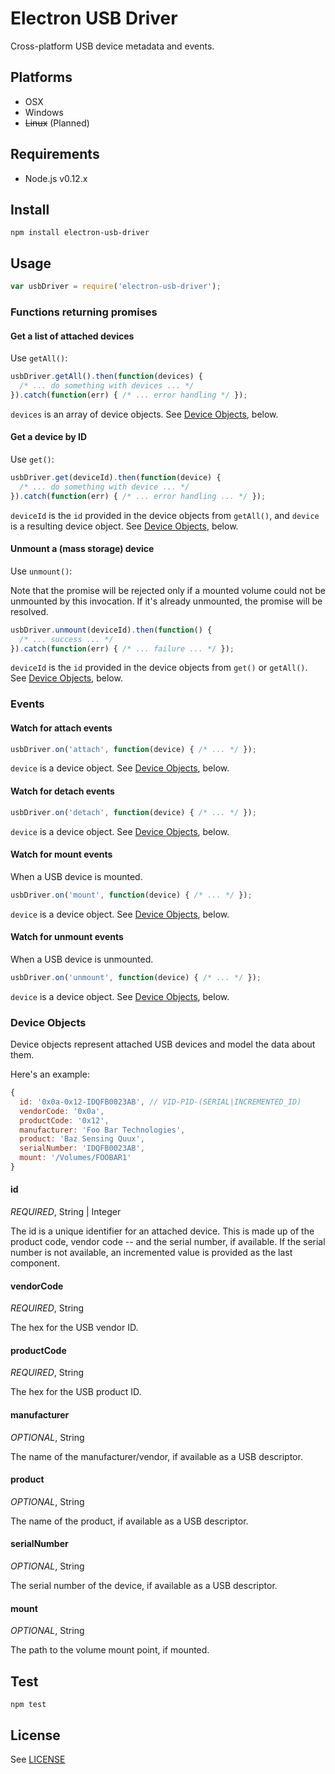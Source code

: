 # Electron USB Driver

Cross-platform USB device metadata and events.

## Platforms

* OSX
* Windows
* ~~Linux~~ (Planned)

## Requirements

* Node.js v0.12.x

## Install

```
npm install electron-usb-driver
```

## Usage

```js
var usbDriver = require('electron-usb-driver');
```

### Functions returning promises

#### Get a list of attached devices

Use `getAll()`:

```js
usbDriver.getAll().then(function(devices) {
  /* ... do something with devices ... */
}).catch(function(err) { /* ... error handling */ });
```

`devices` is an array of device objects. See
[Device Objects](#device-objects), below.

#### Get a device by ID

Use `get()`:

```js
usbDriver.get(deviceId).then(function(device) {
  /* ... do something with device ... */
}).catch(function(err) { /* ... error handling ... */ });
```

`deviceId` is the `id` provided in the device objects from
`getAll()`, and `device` is a resulting device object. See
[Device Objects](#device-objects), below.

#### Unmount a (mass storage) device

Use `unmount()`:

Note that the promise will be rejected only if a mounted volume could not be
unmounted by this invocation. If it's already unmounted, the promise
will be resolved.

```js
usbDriver.unmount(deviceId).then(function() {
  /* ... success ... */
}).catch(function(err) { /* ... failure ... */ });
```

`deviceId` is the `id` provided in the device objects from `get()` or
`getAll()`. See [Device Objects](#device-objects), below.

### Events

#### Watch for attach events

```js
usbDriver.on('attach', function(device) { /* ... */ });
```

`device` is a device object. See [Device Objects](#device-objects), below.

#### Watch for detach events

```js
usbDriver.on('detach', function(device) { /* ... */ });
```

`device` is a device object. See [Device Objects](#device-objects), below.

#### Watch for mount events

When a USB device is mounted.

```js
usbDriver.on('mount', function(device) { /* ... */ });
```

`device` is a device object. See [Device Objects](#device-objects), below.

#### Watch for unmount events

When a USB device is unmounted.

```js
usbDriver.on('unmount', function(device) { /* ... */ });
```

`device` is a device object. See [Device Objects](#device-objects), below.

### Device Objects

Device objects represent attached USB devices and model the data about them.

Here's an example:

```js
{
  id: '0x0a-0x12-IDQFB0023AB', // VID-PID-(SERIAL|INCREMENTED_ID)
  vendorCode: '0x0a',
  productCode: '0x12',
  manufacturer: 'Foo Bar Technologies',
  product: 'Baz Sensing Quux',
  serialNumber: 'IDQFB0023AB',
  mount: '/Volumes/FOOBAR1'
}
```

#### id

*REQUIRED*, String | Integer

The id is a unique identifier for an attached device. This is made up
of the product code, vendor code -- and the serial number, if
available. If the serial number is not available, an incremented value
is provided as the last component.

#### vendorCode

*REQUIRED*, String

The hex for the USB vendor ID.

#### productCode

*REQUIRED*, String

The hex for the USB product ID.

#### manufacturer

*OPTIONAL*, String

The name of the manufacturer/vendor, if available as a USB descriptor.

#### product

*OPTIONAL*, String

The name of the product, if available as a USB descriptor.

#### serialNumber

*OPTIONAL*, String

The serial number of the device, if available as a USB descriptor.

#### mount

*OPTIONAL*, String

The path to the volume mount point, if mounted.

## Test

```
npm test
```

## License

See [LICENSE](./LICENSE)
